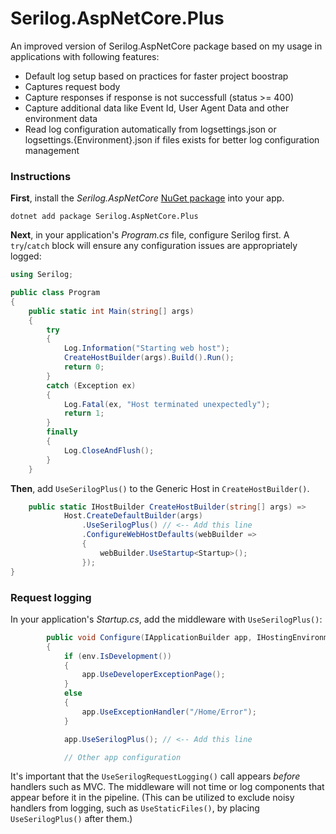 # Serilog.AspNetCore.Plus 
An improved version of Serilog.AspNetCore package based on my usage in applications with following features:

- Default log setup based on practices for faster project boostrap
- Captures request body
- Capture responses if response is not successfull (status >= 400)
- Capture additional data like Event Id, User Agent Data and other environment data
- Read log configuration automatically from logsettings.json or logsettings.{Environment}.json if files exists for better log configuration management

### Instructions

**First**, install the _Serilog.AspNetCore_ [NuGet package](https://www.nuget.org/packages/Serilog.AspNetCore) into your app.

```shell
dotnet add package Serilog.AspNetCore.Plus
```

**Next**, in your application's _Program.cs_ file, configure Serilog first.  A `try`/`catch` block will ensure any configuration issues are appropriately logged:

```csharp
using Serilog;

public class Program
{
    public static int Main(string[] args)
    {
        try
        {
            Log.Information("Starting web host");
            CreateHostBuilder(args).Build().Run();
            return 0;
        }
        catch (Exception ex)
        {
            Log.Fatal(ex, "Host terminated unexpectedly");
            return 1;
        }
        finally
        {
            Log.CloseAndFlush();
        }
    }
```

**Then**, add `UseSerilogPlus()` to the Generic Host in `CreateHostBuilder()`.

```csharp        
    public static IHostBuilder CreateHostBuilder(string[] args) =>
            Host.CreateDefaultBuilder(args)
                .UseSerilogPlus() // <-- Add this line
                .ConfigureWebHostDefaults(webBuilder =>
                {
                    webBuilder.UseStartup<Startup>();
                });
}
```

### Request logging

In your application's _Startup.cs_, add the middleware with `UseSerilogPlus()`:

```csharp
        public void Configure(IApplicationBuilder app, IHostingEnvironment env)
        {
            if (env.IsDevelopment())
            {
                app.UseDeveloperExceptionPage();
            }
            else
            {
                app.UseExceptionHandler("/Home/Error");
            }

            app.UseSerilogPlus(); // <-- Add this line

            // Other app configuration
```

It's important that the `UseSerilogRequestLogging()` call appears _before_ handlers such as MVC. The middleware will not time or log components that appear before it in the pipeline. (This can be utilized to exclude noisy handlers from logging, such as `UseStaticFiles()`, by placing `UseSerilogPlus()` after them.)

